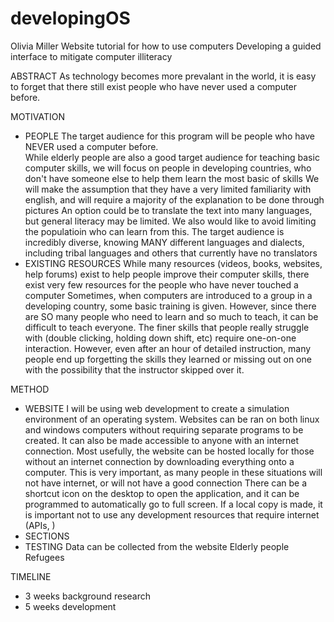 # developingOS
Olivia Miller
Website tutorial for how to use computers
Developing a guided interface to mitigate computer illiteracy


ABSTRACT
As technology becomes more prevalant in the world, it is easy to forget that there still exist people who have never used a computer before.  

MOTIVATION
 - PEOPLE
 The target audience for this program will be people who have NEVER used a computer before.  
 While elderly people are also a good target audience for teaching basic computer skills, we will focus on people in developing countries, who don't have someone else to help them learn the most basic of skills
 We will make the assumption that they have a very limited familiarity with english, and will require a majority of the explanation to be done through pictures
 An option could be to translate the text into many languages, but general literacy may be limited.  We also would like to avoid limiting the populatioin who can learn from this.  The target audience is incredibly diverse, knowing MANY different languages and dialects, including tribal languages and others that currently have no translators
 - EXISTING RESOURCES
 While many resources (videos, books, websites, help forums) exist to help people improve their computer skills, there exist very few resources for the people who have never touched a computer
 Sometimes, when computers are introduced to a group in a developing country, some basic training is given.  However, since there are SO many people who need to learn and so much to teach, it can be difficult to teach everyone. The finer skills that people really struggle with (double clicking, holding down shift, etc) require one-on-one interaction.  However, even after an hour of detailed instruction, many people end up forgetting the skills they learned or missing out on one with the possibility that the instructor skipped over it.


 METHOD
  - WEBSITE
  I will be using web development to create a simulation environment of an operating system.  Websites can be ran on both linux and windows computers without requiring separate programs to be created.  It can also be made accessible to anyone with an internet connection.
  Most usefully, the website can be hosted locally for those without an internet connection by downloading everything onto a computer.  This is very important, as many people in these situations will not have internet, or will not have a good connection
  There can be a shortcut icon on the desktop to open the application, and it can be programmed to automatically go to full screen.  If a local copy is made, it is important not to use any development resources that require internet (APIs,  )
  - SECTIONS
  - TESTING
  Data can be collected from the website
  Elderly people
  Refugees

TIMELINE
 - 3 weeks background research
 - 5 weeks development

